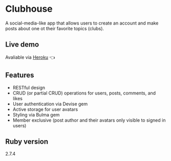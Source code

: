 # Clubhouse

A social-media-like app that allows users to create an account and make posts about one ot their favorite topics (clubs).

## Live demo

Avaliable via [Heroku](https://dashboard.heroku.com/apps/blooming-beach-64816) 👈

## Features

- RESTful design
- CRUD (or partial CRUD) operations for users, posts, comments, and likes
- User authentication via Devise gem
- Active storage for user avatars
- Styling via Bulma gem
- Member exclusive (post author and their avatars only visible to signed in users)

## Ruby version

2.7.4